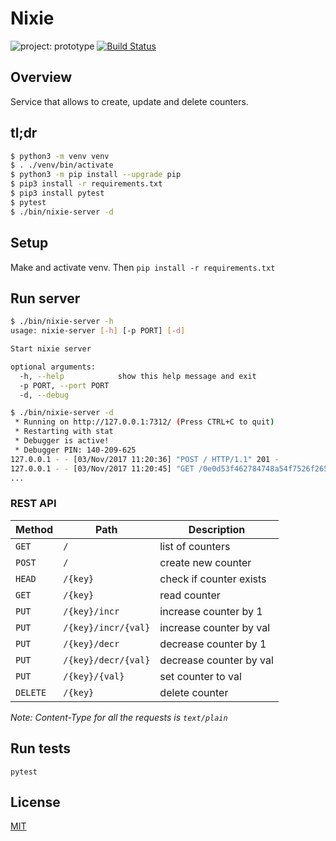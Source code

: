 # Nixie

![project: prototype](https://img.shields.io/badge/project-prototype-orange.svg)
[![Build Status](https://github.com/eiri/nixie-prototype/actions)](https://github.com/eiri/nixie-prototype/workflows/build/badge.svg)

## Overview

Service that allows to create, update and delete counters.

## tl;dr

```bash
$ python3 -m venv venv
$ . ./venv/bin/activate
$ python3 -m pip install --upgrade pip
$ pip3 install -r requirements.txt
$ pip3 install pytest
$ pytest
$ ./bin/nixie-server -d
```

## Setup
Make and activate venv. Then `pip install -r requirements.txt`

## Run server
```bash
$ ./bin/nixie-server -h
usage: nixie-server [-h] [-p PORT] [-d]

Start nixie server

optional arguments:
  -h, --help            show this help message and exit
  -p PORT, --port PORT
  -d, --debug

$ ./bin/nixie-server -d
 * Running on http://127.0.0.1:7312/ (Press CTRL+C to quit)
 * Restarting with stat
 * Debugger is active!
 * Debugger PIN: 140-209-625
127.0.0.1 - - [03/Nov/2017 11:20:36] "POST / HTTP/1.1" 201 -
127.0.0.1 - - [03/Nov/2017 11:20:45] "GET /0e0d53f462784748a54f7526f265fc92 HTTP/1.1" 200 -
...
```

### REST API

| Method   | Path                | Description             |
| -------- | ------------------- | ----------------------- |
| `GET`    | `/`                 | list of counters        |
| `POST`   | `/`                 | create new counter      |
| `HEAD`   | `/{key}`            | check if counter exists |
| `GET`    | `/{key}`            | read counter            |
| `PUT`    | `/{key}/incr`       | increase counter by 1   |
| `PUT`    | `/{key}/incr/{val}` | increase counter by val |
| `PUT`    | `/{key}/decr`       | decrease counter by 1   |
| `PUT`    | `/{key}/decr/{val}` | decrease counter by val |
| `PUT`    | `/{key}/{val}`      | set counter to val      |
| `DELETE` | `/{key}`            | delete counter          |

_Note: Content-Type for all the requests is `text/plain`_

## Run tests
`pytest`

## License

[MIT](https://github.com/eiri/nixie/blob/master/LICENSE "MIT License")
